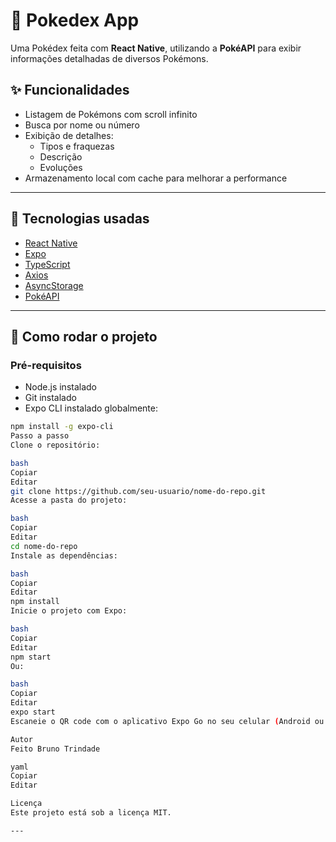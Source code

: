 # 📱 Pokedex App

Uma Pokédex feita com **React Native**, utilizando a **PokéAPI** para exibir informações detalhadas de diversos Pokémons.

## ✨ Funcionalidades

- Listagem de Pokémons com scroll infinito
- Busca por nome ou número
- Exibição de detalhes:
  - Tipos e fraquezas
  - Descrição
  - Evoluções
- Armazenamento local com cache para melhorar a performance

---

## 🧪 Tecnologias usadas

- [React Native](https://reactnative.dev/)
- [Expo](https://expo.dev/)
- [TypeScript](https://www.typescriptlang.org/)
- [Axios](https://axios-http.com/)
- [AsyncStorage](https://react-native-async-storage.github.io/async-storage/)
- [PokéAPI](https://pokeapi.co/)

---

## 🚀 Como rodar o projeto

### Pré-requisitos

- Node.js instalado
- Git instalado
- Expo CLI instalado globalmente:
```bash
npm install -g expo-cli
Passo a passo
Clone o repositório:

bash
Copiar
Editar
git clone https://github.com/seu-usuario/nome-do-repo.git
Acesse a pasta do projeto:

bash
Copiar
Editar
cd nome-do-repo
Instale as dependências:

bash
Copiar
Editar
npm install
Inicie o projeto com Expo:

bash
Copiar
Editar
npm start
Ou:

bash
Copiar
Editar
expo start
Escaneie o QR code com o aplicativo Expo Go no seu celular (Android ou iOS).

Autor
Feito Bruno Trindade

yaml
Copiar
Editar

Licença
Este projeto está sob a licença MIT.

---